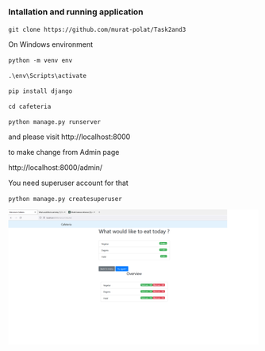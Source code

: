 
### Intallation and running application

`git clone https://github.com/murat-polat/Task2and3 `

On Windows environment

` python -m venv env `

`.\env\Scripts\activate `

` pip install django `

` cd cafeteria `

` python manage.py runserver `

and please visit http://localhost:8000

to make change from Admin page

http://localhost:8000/admin/

You need superuser account for that

`python manage.py createsuperuser `

![](/src/cafeteria.png)